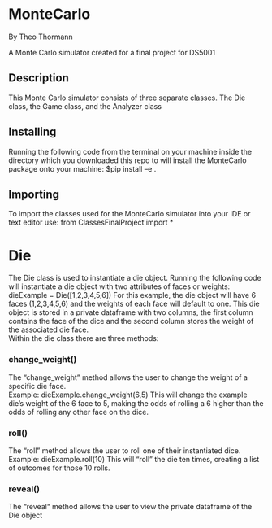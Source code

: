 # MonteCarlo 
By Theo Thormann 

A Monte Carlo simulator created for a final project for DS5001 

## Description 
This Monte Carlo simulator consists of three separate classes. The Die class, the Game class, and the Analyzer class 

## Installing 
Running the following code from the terminal on your machine inside the directory which you downloaded this repo to will install the MonteCarlo package onto your machine: 
$pip install –e . 

## Importing 
To import the classes used for the MonteCarlo simulator into your IDE or text editor use: 
from ClassesFinalProject import * 

# Die 
The Die class is used to instantiate a die object. Running the following code will instantiate a die object with two attributes of faces or weights: 
dieExample = Die([1,2,3,4,5,6]) 
For this example, the die object will have 6 faces (1,2,3,4,5,6) and the weights of each face will default to one. 
This die object is stored in a private dataframe with two columns, the first column contains the face of the dice and the second column stores the weight of the associated die face.  
Within the die class there are three methods: 

### change_weight() 
The “change_weight” method allows the user to change the weight of a specific die face.  
Example: 
dieExample.change_weight(6,5) 
This will change the example die’s weight of the 6 face to 5, making the odds of rolling a 6 higher than the odds of rolling any other face on the dice. 

### roll() 
The “roll” method allows the user to roll one of their instantiated dice.  
Example: 
dieExample.roll(10) 
This will “roll” the die ten times, creating a list of outcomes for those 10 rolls. 

### reveal() 
 The “reveal“ method allows the user to view the private dataframe of the Die object 
